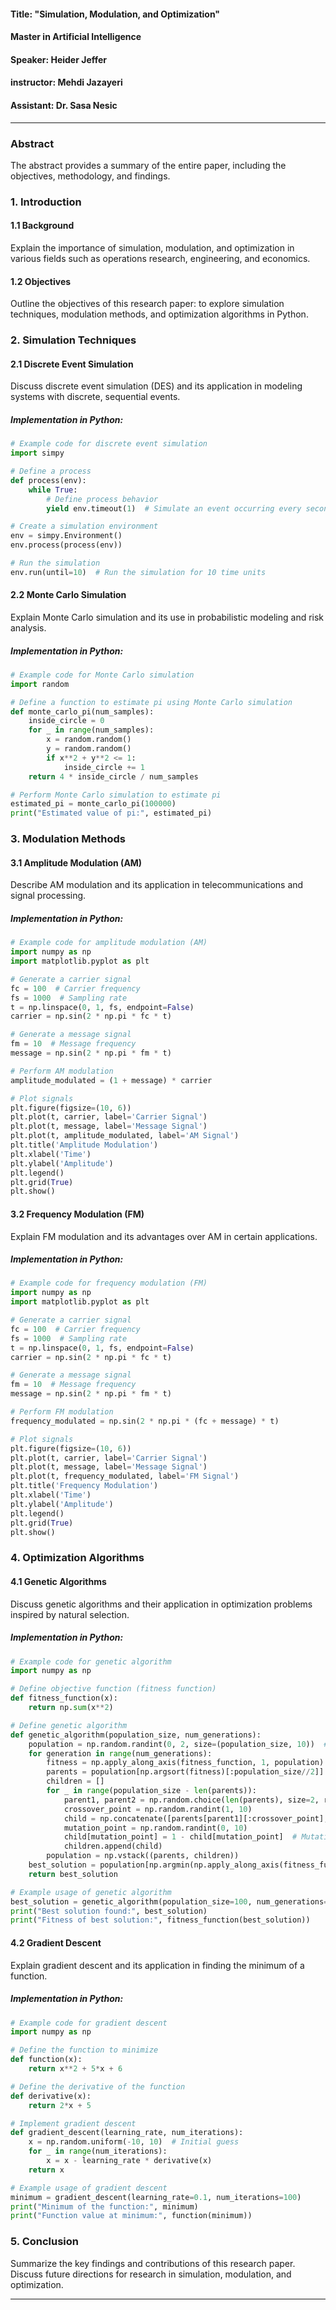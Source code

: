 #### Title: "Simulation, Modulation, and Optimization"
#### Master in Artificial Intelligence
#### Speaker: Heider Jeffer
#### instructor: Mehdi Jazayeri 
#### Assistant: Dr. Sasa Nesic

---
### Abstract

The abstract provides a summary of the entire paper, including the objectives, methodology, and findings.

### 1. Introduction

#### 1.1 Background

Explain the importance of simulation, modulation, and optimization in various fields such as operations research, engineering, and economics.

#### 1.2 Objectives

Outline the objectives of this research paper: to explore simulation techniques, modulation methods, and optimization algorithms in Python.

### 2. Simulation Techniques

#### 2.1 Discrete Event Simulation

Discuss discrete event simulation (DES) and its application in modeling systems with discrete, sequential events.

##### Implementation in Python:

```python
# Example code for discrete event simulation
import simpy

# Define a process
def process(env):
    while True:
        # Define process behavior
        yield env.timeout(1)  # Simulate an event occurring every second

# Create a simulation environment
env = simpy.Environment()
env.process(process(env))

# Run the simulation
env.run(until=10)  # Run the simulation for 10 time units
```

#### 2.2 Monte Carlo Simulation

Explain Monte Carlo simulation and its use in probabilistic modeling and risk analysis.

##### Implementation in Python:

```python
# Example code for Monte Carlo simulation
import random

# Define a function to estimate pi using Monte Carlo simulation
def monte_carlo_pi(num_samples):
    inside_circle = 0
    for _ in range(num_samples):
        x = random.random()
        y = random.random()
        if x**2 + y**2 <= 1:
            inside_circle += 1
    return 4 * inside_circle / num_samples

# Perform Monte Carlo simulation to estimate pi
estimated_pi = monte_carlo_pi(100000)
print("Estimated value of pi:", estimated_pi)
```

### 3. Modulation Methods

#### 3.1 Amplitude Modulation (AM)

Describe AM modulation and its application in telecommunications and signal processing.

##### Implementation in Python:

```python
# Example code for amplitude modulation (AM)
import numpy as np
import matplotlib.pyplot as plt

# Generate a carrier signal
fc = 100  # Carrier frequency
fs = 1000  # Sampling rate
t = np.linspace(0, 1, fs, endpoint=False)
carrier = np.sin(2 * np.pi * fc * t)

# Generate a message signal
fm = 10  # Message frequency
message = np.sin(2 * np.pi * fm * t)

# Perform AM modulation
amplitude_modulated = (1 + message) * carrier

# Plot signals
plt.figure(figsize=(10, 6))
plt.plot(t, carrier, label='Carrier Signal')
plt.plot(t, message, label='Message Signal')
plt.plot(t, amplitude_modulated, label='AM Signal')
plt.title('Amplitude Modulation')
plt.xlabel('Time')
plt.ylabel('Amplitude')
plt.legend()
plt.grid(True)
plt.show()
```

#### 3.2 Frequency Modulation (FM)

Explain FM modulation and its advantages over AM in certain applications.

##### Implementation in Python:

```python
# Example code for frequency modulation (FM)
import numpy as np
import matplotlib.pyplot as plt

# Generate a carrier signal
fc = 100  # Carrier frequency
fs = 1000  # Sampling rate
t = np.linspace(0, 1, fs, endpoint=False)
carrier = np.sin(2 * np.pi * fc * t)

# Generate a message signal
fm = 10  # Message frequency
message = np.sin(2 * np.pi * fm * t)

# Perform FM modulation
frequency_modulated = np.sin(2 * np.pi * (fc + message) * t)

# Plot signals
plt.figure(figsize=(10, 6))
plt.plot(t, carrier, label='Carrier Signal')
plt.plot(t, message, label='Message Signal')
plt.plot(t, frequency_modulated, label='FM Signal')
plt.title('Frequency Modulation')
plt.xlabel('Time')
plt.ylabel('Amplitude')
plt.legend()
plt.grid(True)
plt.show()
```

### 4. Optimization Algorithms

#### 4.1 Genetic Algorithms

Discuss genetic algorithms and their application in optimization problems inspired by natural selection.

##### Implementation in Python:

```python
# Example code for genetic algorithm
import numpy as np

# Define objective function (fitness function)
def fitness_function(x):
    return np.sum(x**2)

# Define genetic algorithm
def genetic_algorithm(population_size, num_generations):
    population = np.random.randint(0, 2, size=(population_size, 10))  # Initial population
    for generation in range(num_generations):
        fitness = np.apply_along_axis(fitness_function, 1, population)
        parents = population[np.argsort(fitness)[:population_size//2]]  # Selecting top half based on fitness
        children = []
        for _ in range(population_size - len(parents)):
            parent1, parent2 = np.random.choice(len(parents), size=2, replace=False)
            crossover_point = np.random.randint(1, 10)
            child = np.concatenate([parents[parent1][:crossover_point], parents[parent2][crossover_point:]])
            mutation_point = np.random.randint(0, 10)
            child[mutation_point] = 1 - child[mutation_point]  # Mutation
            children.append(child)
        population = np.vstack((parents, children))
    best_solution = population[np.argmin(np.apply_along_axis(fitness_function, 1, population))]
    return best_solution

# Example usage of genetic algorithm
best_solution = genetic_algorithm(population_size=100, num_generations=50)
print("Best solution found:", best_solution)
print("Fitness of best solution:", fitness_function(best_solution))
```

#### 4.2 Gradient Descent

Explain gradient descent and its application in finding the minimum of a function.

##### Implementation in Python:

```python
# Example code for gradient descent
import numpy as np

# Define the function to minimize
def function(x):
    return x**2 + 5*x + 6

# Define the derivative of the function
def derivative(x):
    return 2*x + 5

# Implement gradient descent
def gradient_descent(learning_rate, num_iterations):
    x = np.random.uniform(-10, 10)  # Initial guess
    for _ in range(num_iterations):
        x = x - learning_rate * derivative(x)
    return x

# Example usage of gradient descent
minimum = gradient_descent(learning_rate=0.1, num_iterations=100)
print("Minimum of the function:", minimum)
print("Function value at minimum:", function(minimum))
```

### 5. Conclusion

Summarize the key findings and contributions of this research paper. Discuss future directions for research in simulation, modulation, and optimization.

---
